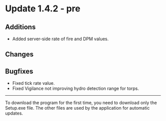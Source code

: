 # Update 1.4.2 - pre

## Additions
- Added server-side rate of fire and DPM values.

## Changes


## Bugfixes
- Fixed tick rate value.
- Fixed Vigilance not improving hydro detection range for torps.

___
To download the program for the first time, you need to download only the Setup.exe file. The other files are used by the application for automatic updates.


